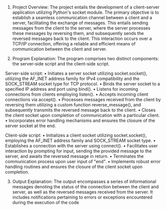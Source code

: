 1. Project Overview: 
The project entails the development of a client-server application utilizing Python's socket module.
The primary objective is to establish a seamless communication channel between a client and a server, facilitating the exchange of messages.
This entails sending messages from the client to the server, where the server processes these messages by reversing them, and subsequently
sends the reversed messages back to the client. This interaction occurs over a TCP/IP connection, offering a reliable and efficient means of
communication between the client and server.

2. Program Explanation:
The program comprises two distinct components: the server-side script and the client-side script.

Server-side script:
•	Initiates a server socket utilizing socket.socket(), utilizing the AF_INET address family for IPv4 compatibility and the SOCK_STREAM socket type for TCP protocol.
•	Binds the server socket to a specified IP address and port using bind().
•	Listens for incoming connections from clients employing listen().
•	Accepts incoming client connections via accept().
•	Processes messages received from the client by reversing them utilizing a custom function reverse_message(), and subsequently transmits the reversed message back to the client.
•	Closes the client socket upon completion of communication with a particular client.
•	Incorporates error handling mechanisms and ensures the closure of the server socket at the end.

Client-side script:
•	Initializes a client socket utilizing socket.socket(), employing the AF_INET address family and SOCK_STREAM socket type.
•	Establishes a connection with the server using connect().
•	Facilitates user interaction by prompting for input, sending the provided message to the server, and awaits the reversed message in return.
•	Terminates the communication process upon user input of "end".
•	Implements robust error handling routines and ensures the closure of the client socket upon completion.

3. Output Explanation:
The output encompasses a series of informational messages denoting the status of the connection between the client and server,
as well as the reversed messages received from the server. It includes notifications pertaining to errors or exceptions encountered during the execution of the code
